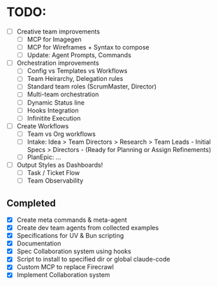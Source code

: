 # TODO:

- [ ] Creative team improvements
  - [ ] MCP for Imagegen
  - [ ] MCP for Wireframes + Syntax to compose
  - [ ] Update: Agent Prompts, Commands

- [ ] Orchestration improvements
  - [ ] Config vs Templates vs Workflows
  - [ ] Team Heirarchy, Delegation rules
  - [ ] Standard team roles (ScrumMaster, Director)
  - [ ] Multi-team orchestration
  - [ ] Dynamic Status line
  - [ ] Hooks Integration
  - [ ] Infinitite Execution

- [ ] Create Workflows
  - [ ] Team vs Org workflows
  - [ ] Intake: Idea > Team Directors > Research > Team Leads - Initial Specs > Directors - (Ready for Planning or Assign Refinements)
  - [ ] PlanEpic: ...

- [ ] Output Styles as Dashboards!
  - [ ] Task / Ticket Flow
  - [ ] Team Observability

## Completed

- [x] Create meta commands & meta-agent
- [x] Create dev team agents from collected examples
- [x] Specifications for UV & Bun scripting
- [x] Documentation
- [x] Spec Collaboration system using hooks
- [x] Script to install to specified dir or global claude-code
- [x] Custom MCP to replace Firecrawl
- [x] Implement Collaboration system
